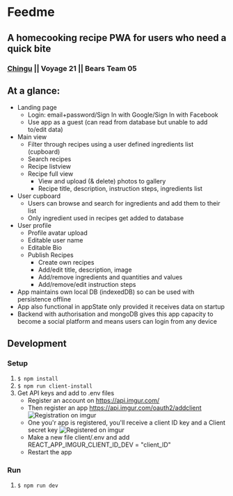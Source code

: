 # Feedme

## A homecooking recipe PWA for users who need a quick bite

### [Chingu](https://chingu.io/) || Voyage 21 || Bears Team 05

## At a glance:

- Landing page
  - Login: email+password/Sign In with Google/Sign In with Facebook
  - Use app as a guest (can read from database but unable to add to/edit data)
- Main view
  - Filter through recipes using a user defined ingredients list (cupboard)
  - Search recipes
  - Recipe listview
  - Recipe full view
    - View and upload (& delete) photos to gallery
    - Recipe title, description, instruction steps, ingredients list
- User cupboard
  - Users can browse and search for ingredients and add them to their list
  - Only ingredient used in recipes get added to database
- User profile
  - Profile avatar upload
  - Editable user name
  - Editable Bio
  - Publish Recipes
    - Create own recipes
    - Add/edit title, description, image
    - Add/remove ingredients and quantities and values
    - Add/remove/edit instruction steps
- App maintains own local DB (indexedDB) so can be used with persistence offline
- App also functional in appState only provided it receives data on startup
- Backend with authorisation and mongoDB gives this app capacity to become a social platform and means users can login from any device

## Development

### Setup

1. `$ npm install`
1. `$ npm run client-install`
1. Get API keys and add to .env files
   - Register an account on https://api.imgur.com/
   - Then register an app https://api.imgur.com/oauth2/addclient
     ![Registration on imgur](https://imgur.com/I7YKC8i)
   - One you'r app is registered, you'll receive a client ID key and a Client secret key
     ![Registered on imgur](https://imgur.com/4uZ6iiC)
   - Make a new file client/.env and add REACT_APP_IMGUR_CLIENT_ID_DEV = "client_ID"
   - Restart the app

### Run

1. `$ npm run dev`

